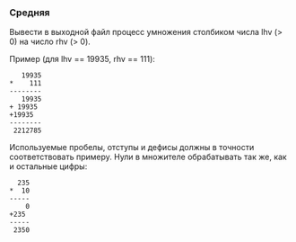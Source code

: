 ### Средняя

Вывести в выходной файл процесс умножения столбиком числа lhv (> 0) на число rhv (> 0).

Пример (для lhv == 19935, rhv == 111):

       19935
    *    111
    --------
       19935
    + 19935
    +19935
    --------
     2212785
Используемые пробелы, отступы и дефисы должны в точности соответствовать примеру.
Нули в множителе обрабатывать так же, как и остальные цифры:

      235
    *  10
    -----
        0
    +235
    -----
     2350